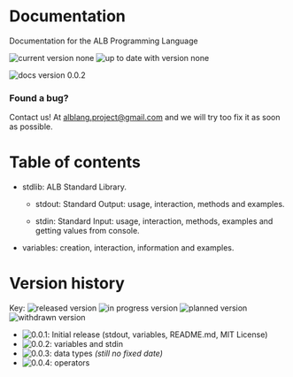 # Documentation
Documentation for the ALB Programming Language

![current version none](https://img.shields.io/badge/ALB%20current%20version-none-red.svg) ![up to date with version none](https://img.shields.io/badge/up%20to%20date%20with%20version-none-red.svg)

![docs version 0.0.2](https://img.shields.io/badge/documentation%20version-0.0.2-brightgreen.svg)

### Found a bug?

Contact us! At alblang.project@gmail.com and we will try too fix it as soon as possible.

# Table of contents
  - stdlib: ALB Standard Library.
    
    - stdout: Standard Output: usage, interaction, methods and examples.
    
    - stdin: Standard Input: usage, interaction, methods, examples and getting values from console.

  - variables: creation, interaction, information and examples.


# Version history
Key:
![released version](https://img.shields.io/badge/released-brightgreen.svg) ![in progress version](https://img.shields.io/badge/in%20progress-orange.svg) ![planned version](https://img.shields.io/badge/planned-red.svg) ![withdrawn version](https://img.shields.io/badge/withdrawn-gray.svg)
- ![0.0.1](https://img.shields.io/badge/0.0.1-brightgreen.svg): Initial release (stdout, variables, README.md, MIT License)
- ![0.0.2](https://img.shields.io/badge/0.0.2-brightgreen.svg): variables and stdin
- ![0.0.3](https://img.shields.io/badge/0.0.3-orange.svg): data types _(still no fixed date)_
- ![0.0.4](https://img.shields.io/badge/0.0.4-red.svg): operators
